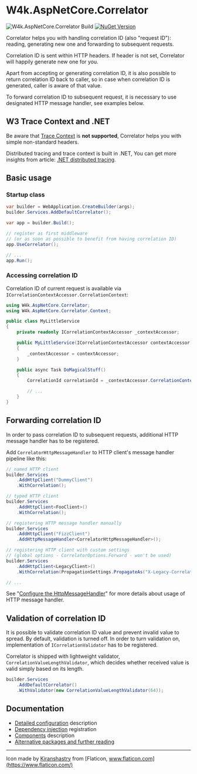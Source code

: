 # W4k.AspNetCore.Correlator

![W4k.AspNetCore.Correlator Build](https://github.com/wdolek/w4k-aspnetcore-correlator/workflows/Build%20and%20test/badge.svg)
[![NuGet Version](https://img.shields.io/nuget/v/W4k.AspNetCore.Correlator)](https://www.nuget.org/packages/W4k.AspNetCore.Correlator/)

Correlator helps you with handling correlation ID (also "request ID"): reading, generating new one and forwarding
to subsequent requests.

Correlation ID is sent within HTTP headers. If header is not set, Correlator will happily generate new one for you.

Apart from accepting or generating correlation ID, it is also possible to return correlation ID back to caller,
so in case when correlation ID is generated, caller is aware of that value.

To forward correlation ID to subsequent request, it is necessary to use designated HTTP message handler, see
examples below.

## W3 Trace Context and .NET

Be aware that [Trace Context](https://www.w3.org/TR/trace-context/) is **not supported**,
Correlator helps you with simple non-standard headers.

Distributed tracing and trace context is built in .NET, You can get more insights from article:
[.NET distributed tracing](https://learn.microsoft.com/en-us/dotnet/core/diagnostics/distributed-tracing).

## Basic usage

### Startup class

```csharp
var builder = WebApplication.CreateBuilder(args);
builder.Services.AddDefaultCorrelator();

var app = builder.Build();

// register as first middleware
// (or as soon as possible to benefit from having correlation ID)
app.UseCorrelator();

// ...
app.Run();
```

### Accessing correlation ID

Correlation ID of current request is available via `ICorrelationContextAccessor.CorrelationContext`:

```csharp
using W4k.AspNetCore.Correlator;
using W4k.AspNetCore.Correlator.Context;

public class MyLittleService
{
    private readonly ICorrelationContextAccessor _contextAccessor;

    public MyLittleService(ICorrelationContextAccessor contextAccessor)
    {
        _contextAccessor = contextAccessor;
    }

    public async Task DoMagicalStuff()
    {
        CorrelationId correlationId = _contextAccessor.CorrelationContext.CorrelationId;

        // ...
    }
}
```

## Forwarding correlation ID

In order to pass correlation ID to subsequent requests, additional HTTP message handler has to be registered.

Add `CorrelatorHttpMessageHandler` to HTTP client's message handler pipeline like this:

```csharp
// named HTTP client
builder.Services
    .AddHttpClient("DummyClient")
    .WithCorrelation();

// typed HTTP client
builder.Services
    .AddHttpClient<FooClient>()
    .WithCorrelation();

// registering HTTP message handler manually
builder.Services
    .AddHttpClient("FizzClient")
    .AddHttpMessageHandler<CorrelatorHttpMessageHandler>();

// registering HTTP client with custom settings
// (global options - CorrelatorOptions.Forward - won't be used)
builder.Services
    .AddHttpClient<LegacyClient>()
    .WithCorrelation(PropagationSettings.PropagateAs("X-Legacy-Correlation-Id"));

// ...
```

See "[Configure the HttpMessageHandler](https://docs.microsoft.com/en-us/aspnet/core/fundamentals/http-requests?view=aspnetcore-2.1#configure-the-httpmessagehandler)" for more details about usage of HTTP message handler.

## Validation of correlation ID

It is possible to validate correlation ID value and prevent invalid value to spread. By default, validation is
turned off. In order to turn validation on, implementation of `ICorrelationValidator` has to be registered.

Correlator is shipped with lightweight validator, `CorrelationValueLengthValidator`, which decides whether received
value is valid simply based on its length.

```csharp
builder.Services
    .AddDefaultCorrelator()
    .WithValidator(new CorrelationValueLengthValidator(64));
```

## Documentation

- [Detailed configuration](docs/configuration.md) description
- [Dependency injection](docs/registration.md) registration
- [Components](docs/components.md) description
- [Alternative packages and further reading](docs/alternatives.md)

---

Icon made by [Kiranshastry](https://www.flaticon.com/authors/kiranshastry) from [Flaticon, www.flaticon.com](https://www.flaticon.com/)
